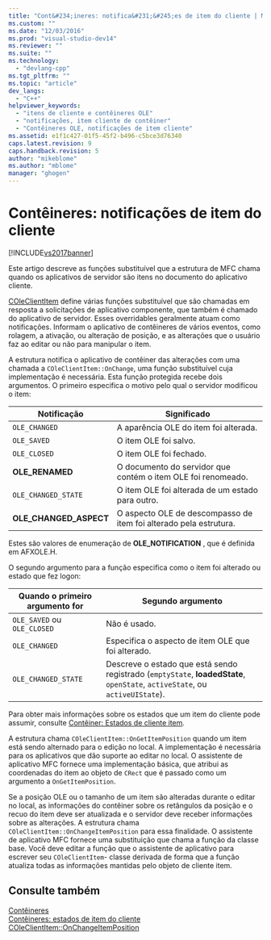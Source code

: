 ```yaml
---
title: "Cont&#234;ineres: notifica&#231;&#245;es de item do cliente | Microsoft Docs"
ms.custom: ""
ms.date: "12/03/2016"
ms.prod: "visual-studio-dev14"
ms.reviewer: ""
ms.suite: ""
ms.technology: 
  - "devlang-cpp"
ms.tgt_pltfrm: ""
ms.topic: "article"
dev_langs: 
  - "C++"
helpviewer_keywords: 
  - "itens de cliente e contêineres OLE"
  - "notificações, item cliente de contêiner"
  - "Contêineres OLE, notificações de item cliente"
ms.assetid: e1f1c427-01f5-45f2-b496-c5bce3d76340
caps.latest.revision: 9
caps.handback.revision: 5
author: "mikeblome"
ms.author: "mblome"
manager: "ghogen"
---
```

# Cont&#234;ineres: notifica&#231;&#245;es de item do cliente
[!INCLUDE[vs2017banner](../assembler/inline/includes/vs2017banner.md)]

Este artigo descreve as funções substituível que a estrutura de MFC chama quando os aplicativos de servidor são itens no documento do aplicativo cliente.  
  
 [COleClientItem](../mfc/reference/coleclientitem-class.md) define várias funções substituível que são chamadas em resposta a solicitações de aplicativo componente, que também é chamado do aplicativo de servidor.  Esses overridables geralmente atuam como notificações.  Informam o aplicativo de contêineres de vários eventos, como rolagem, a ativação, ou alteração de posição, e as alterações que o usuário faz ao editar ou não para manipular o item.  
  
 A estrutura notifica o aplicativo de contêiner das alterações com uma chamada a `COleClientItem::OnChange`, uma função substituível cuja implementação é necessária.  Esta função protegida recebe dois argumentos.  O primeiro especifica o motivo pelo qual o servidor modificou o item:  
  
|Notificação|Significado|  
|-----------------|-----------------|  
|`OLE_CHANGED`|A aparência OLE do item foi alterada.|  
|`OLE_SAVED`|O item OLE foi salvo.|  
|`OLE_CLOSED`|O item OLE foi fechado.|  
|**OLE\_RENAMED**|O documento do servidor que contém o item OLE foi renomeado.|  
|`OLE_CHANGED_STATE`|O item OLE foi alterada de um estado para outro.|  
|**OLE\_CHANGED\_ASPECT**|O aspecto OLE de descompasso de item foi alterado pela estrutura.|  
  
 Estes são valores de enumeração de **OLE\_NOTIFICATION** , que é definida em AFXOLE.H.  
  
 O segundo argumento para a função especifica como o item foi alterado ou estado que fez logon:  
  
|Quando o primeiro argumento for|Segundo argumento|  
|-------------------------------------|-----------------------|  
|`OLE_SAVED` ou `OLE_CLOSED`|Não é usado.|  
|`OLE_CHANGED`|Especifica o aspecto de item OLE que foi alterado.|  
|`OLE_CHANGED_STATE`|Descreve o estado que está sendo registrado \(`emptyState`, **loadedState**, `openState`, `activeState`, ou `activeUIState`\).|  
  
 Para obter mais informações sobre os estados que um item do cliente pode assumir, consulte [Contêiner: Estados de cliente item](../mfc/containers-client-item-states.md).  
  
 A estrutura chama `COleClientItem::OnGetItemPosition` quando um item está sendo alternado para o edição no local.  A implementação é necessária para os aplicativos que dão suporte ao editar no local.  O assistente de aplicativo MFC fornece uma implementação básica, que atribui as coordenadas do item ao objeto de `CRect` que é passado como um argumento a `OnGetItemPosition`.  
  
 Se a posição OLE ou o tamanho de um item são alteradas durante o editar no local, as informações do contêiner sobre os retângulos da posição e o recuo do item deve ser atualizada e o servidor deve receber informações sobre as alterações.  A estrutura chama `COleClientItem::OnChangeItemPosition` para essa finalidade.  O assistente de aplicativo MFC fornece uma substituição que chama a função da classe base.  Você deve editar a função que o assistente de aplicativo para escrever seu `COleClientItem`\- classe derivada de forma que a função atualiza todas as informações mantidas pelo objeto de cliente item.  
  
## Consulte também  
 [Contêineres](../mfc/containers.md)   
 [Contêineres: estados de item do cliente](../mfc/containers-client-item-states.md)   
 [COleClientItem::OnChangeItemPosition](../Topic/COleClientItem::OnChangeItemPosition.md)